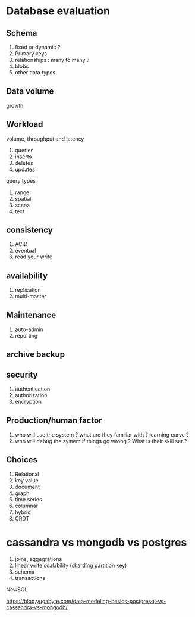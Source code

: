 
# Database evaluation

## Schema

1. fixed or dynamic ?
1. Primary keys
2. relationships : many to many ?
3. blobs
4. other data types

## Data volume

growth

## Workload 

volume, throughput and latency

1. queries
2. inserts
3. deletes
4. updates

query types
1. range 
2. spatial
3. scans
4. text

## consistency

1. ACID
2. eventual
3. read your write

## availability

1. replication
2. multi-master

## Maintenance

1. auto-admin
2. reporting

## archive backup

## security

1. authentication
2. authorization
3. encryption

## Production/human factor

1. who will use the system ?  what are they familiar with ?  learning curve ?
2. who will debug the system if things go wrong ?  What is their skill set ?

## Choices

1. Relational
2. key value
3. document
4. graph
5. time series
6. columnar
7. hybrid
8. CRDT

#  cassandra vs mongodb vs postgres

1. joins, aggegrations
1. linear write scalability (sharding partition key)
2. schema
3. transactions

NewSQL

https://blog.yugabyte.com/data-modeling-basics-postgresql-vs-cassandra-vs-mongodb/
